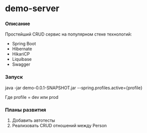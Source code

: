 # demo-server
### Описание
Простейший CRUD сервис на популярном стеке технологий: 
* Spring Boot
* Hibernate
* HikariCP
* Liquibase
* Swagger

### Запуск
  
 java -jar demo-0.0.1-SNAPSHOT.jar --spring.profiles.active={profile}
 
 Где profile = dev или prod
 
### Планы развития
1. Добавить автотесты
2. Реализовать CRUD отношений между Person
